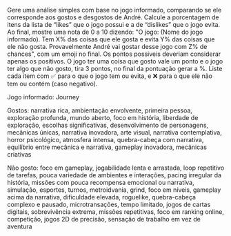Gere uma análise simples com base no jogo informado, comparando se ele corresponde aos gostos e desgostos de André. Calcule a porcentagem de itens da lista de “likes” que o jogo possui e a de “dislikes” que o jogo evita. Ao final, mostre uma nota de 0 a 10 dizendo:
"O jogo: (Nome do jogo informado). Tem X% das coisas que ele gosta e evita Y% das coisas que ele não gosta. Provavelmente André vai gostar desse jogo com Z% de chances", com um emoji no final.
Os pontos possiveis deveriam considerar apenas os positivos.
O jogo ter uma coisa que gosto vale um ponto e o jogo ter algo que não gosto, tira 3 pontos, no final da pontuação gerar a %.
Liste cada item com ✅ para o que o jogo tem ou evita, e ❌ para o que ele não tem ou contém (caso negativo).

Jogo informado: Journey

Gostos:
narrativa rica, ambientação envolvente, primeira pessoa, exploração profunda, mundo aberto, foco em história, liberdade de exploração, escolhas significativas, desenvolvimento de personagens, mecânicas únicas, narrativa inovadora, arte visual, narrativa contemplativa, horror psicológico, atmosfera intensa, quebra-cabeça com narrativa, equilíbrio entre mecânica e narrativa, gameplay inovadora, mecânicas criativas

Não gosto:
foco em gameplay, jogabilidade lenta e arrastada, loop repetitivo de tarefas, pouca variedade de ambientes e interações, pacing irregular da história, missões com pouca recompensa emocional ou narrativa, simulação, esportes, turnos, metroidvania, grind, foco em níveis, gameplay acima da narrativa, dificuldade elevada, roguelike, quebra-cabeça complexo e pausado, microtransações, tempo limitado, jogos de cartas digitais, sobrevivência extrema, missões repetitivas, foco em ranking online, competição, jogos 2D de precisão, sensação de trabalho em vez de aventura 